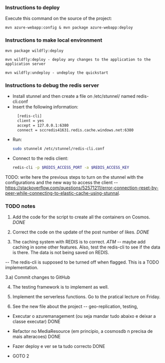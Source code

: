 ### Instructions to deploy
Execute this command on the source of the project:

```mvn azure-webapp:config & mvn package azure-webapp:deploy```

### Instructions to make local environment
    mvn package wildfly:deploy

    mvn wildfly:deploy - deploy any changes to the application to the application server

    mvn wildfly:undeploy - undeploy the quickstart

### Instructions to debug the redis server
- Install stunnel and then create a file on /etc/stunnel/ named redis-cli.conf
- Insert the following information:
    ```bash
      [redis-cli]
      client = yes
      accept = 127.0.0.1:6380
      connect = sccredis41631.redis.cache.windows.net:6380
    ```
- Run:
    ```bash
    sudo stunnel4 /etc/stunnel/redis-cli.conf
    ```
- Connect to the redis client:
    ```bash
    redis-cli -p $REDIS_ACCESS_PORT -a $REDIS_ACCESS_KEY
    ```

TODO: write here the previous steps to turn on the stunnel with the configurations and the new way to access the 
client -- https://stackoverflow.com/questions/52571211/error-connection-reset-by-peer-while-connecting-to-elastic-cache-using-stunnal.

### TODO notes

1) Add the code for the script to create all the containers on Cosmos. *DONE*

2) Correct the code on the update of the post number of likes. *DONE*

3) The caching system with REDIS is to correct. *ATM* -- maybe add caching in some other features. Also, test the redis-cli
to see if the data is there. The data is not being saved on REDIS.

-- The redis-cli is supposed to be turned off when flagged. This is a TODO implementation.

3.a) Commit changes to GitHub

4) The testing framework is to implement as well.

5) Implement the serverless functions. Go to the pratical lecture on Friday.

6) See the new file about the project -- geo-replication, testing, 

- Executar o azuremanagement (ou seja mandar tudo abaixo e deixar a classe executar) DONE

- Refactor no MediaResource (em principio, a cosmosdb n precisa de mais alteracoes) DONE

- Fazer deploy e ver se ta tudo correcto DONE

- GOTO 2


